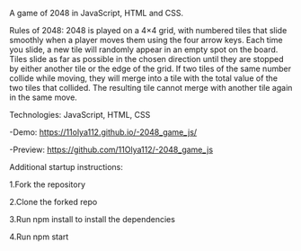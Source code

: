 A game of 2048 in JavaScript, HTML and CSS.

Rules of 2048:
2048 is played on a 4×4 grid, with numbered tiles that slide smoothly when a player moves them using the four arrow keys. Each time you slide, a new tile will randomly appear in an empty spot on the board. Tiles slide as far as possible in the chosen direction until they are stopped by either another tile or the edge of the grid. If two tiles of the same number collide while moving, they will merge into a tile with the total value of the two tiles that collided. The resulting tile cannot merge with another tile again in the same move.

Technologies: JavaScript,  HTML, CSS

-Demo: https://11olya112.github.io/-2048_game_js/

-Preview: https://github.com/11Olya112/-2048_game_js

Additional startup instructions:

1.Fork the repository

2.Clone the forked repo

3.Run npm install to install the dependencies

4.Run npm start

